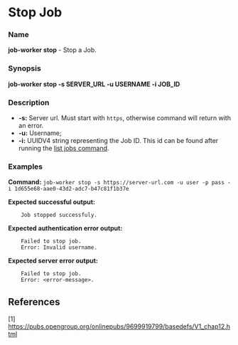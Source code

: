# Stop Job

### Name

<strong>job-worker stop</strong> - Stop a Job.

### Synopsis

<strong>job-worker stop -s SERVER_URL -u USERNAME -i JOB_ID</strong>

### Description

* <strong>-s:</strong> Server url. Must start with `https`, otherwise command will return with an error.
* <strong>-u:</strong> Username;
* <strong>-i:</strong> UUIDV4 string representing the Job ID. This id can be found after running the [list jobs command](list-jobs.md).

### Examples

<strong>Command:</strong> `job-worker stop -s https://server-url.com -u user -p pass -i 1d655e68-aae0-43d2-adc7-b47c81f1b37e`

<strong>Expected successful output:</strong>
```
    Job stopped successfuly.
```

<strong>Expected authentication error output:</strong>
```
    Failed to stop job.
    Error: Invalid username.
```

<strong>Expected server error output:</strong>
```
    Failed to stop job.
    Error: <error-message>.
```

## References

[1] https://pubs.opengroup.org/onlinepubs/9699919799/basedefs/V1_chap12.html